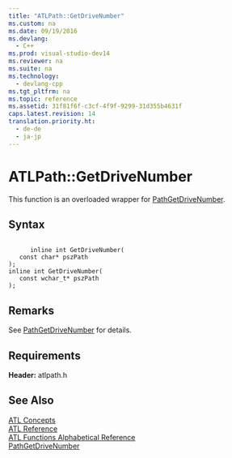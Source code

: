 ```yaml
---
title: "ATLPath::GetDriveNumber"
ms.custom: na
ms.date: 09/19/2016
ms.devlang: 
  - C++
ms.prod: visual-studio-dev14
ms.reviewer: na
ms.suite: na
ms.technology: 
  - devlang-cpp
ms.tgt_pltfrm: na
ms.topic: reference
ms.assetid: 31f81f6f-c3cf-4f9f-9299-31d355b4631f
caps.latest.revision: 14
translation.priority.ht: 
  - de-de
  - ja-jp
---
```

# ATLPath::GetDriveNumber
This function is an overloaded wrapper for [PathGetDriveNumber](http://msdn.microsoft.com/library/windows/desktop/bb773612).  
  
## Syntax  
  
```  
  
      inline int GetDriveNumber(  
   const char* pszPath   
);  
inline int GetDriveNumber(  
   const wchar_t* pszPath   
);  
```  
  
## Remarks  
 See [PathGetDriveNumber](http://msdn.microsoft.com/library/windows/desktop/bb773612) for details.  
  
## Requirements  
 **Header:** atlpath.h  
  
## See Also  
 [ATL Concepts](../vs140/Active-Template-Library--ATL--Concepts.md)   
 [ATL Reference](../vs140/ATL-COM-Desktop-Components.md)   
 [ATL Functions Alphabetical Reference](../vs140/ATL-Functions-Alphabetical-Reference.md)   
 [PathGetDriveNumber](http://msdn.microsoft.com/library/windows/desktop/bb773612)
